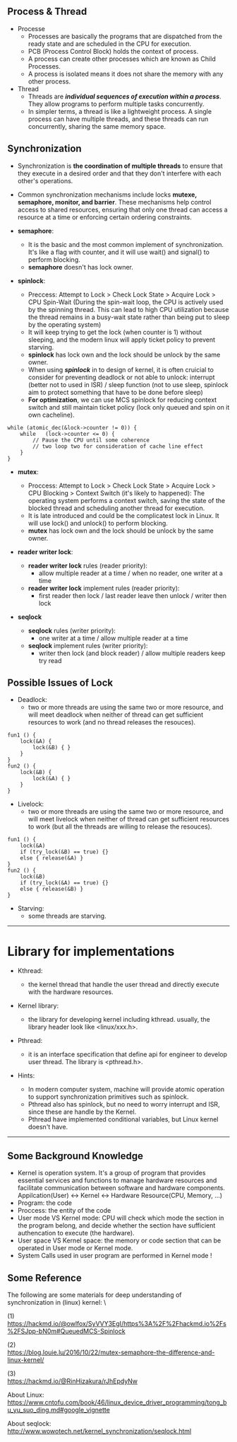
## Process & Thread
- Processe
  - Processes are basically the programs that are dispatched from the ready state and are scheduled in the CPU for execution.
  - PCB (Process Control Block) holds the context of process.
  - A process can create other processes which are known as Child Processes.
  - A process is isolated means it does not share the memory with any other process.
- Thread
  - Threads are ***individual sequences of execution within a process***. They allow programs to perform multiple tasks concurrently.
  - In simpler terms, a thread is like a lightweight process. A single process can have multiple threads, and these threads can run concurrently, sharing the same memory space.

## Synchronization
- Synchronization is **the coordination of multiple threads** to ensure that they execute in a desired order and that they don't interfere with each other's operations.
- Common synchronization mechanisms include locks **mutexe, semaphore, monitor, and barrier**. These mechanisms help control access to shared resources, ensuring that only one thread can access a resource at a time or enforcing certain ordering constraints.

- **semaphore**:
  - It is the basic and the most common implement of synchronization. It's like a flag with counter, and it will use wait() and signal() to perform blocking.
  - **semaphore** doesn't has lock owner.

- **spinlock**:
  - Preccess:  Attempt to Lock  >  Check Lock State  >  Acquire Lock  >  CPU Spin-Wait (During the spin-wait loop, the CPU is actively used by the spinning thread. This can lead to high CPU utilization because the thread remains in a busy-wait state rather than being put to sleep by the operating system)
  - It will keep trying to get the lock (when counter is 1) without sleeping, and the modern linux will apply ticket policy to prevent starving.
  - **spinlock** has lock own and the lock should be unlock by the same owner.
  - When using ***spinlock*** in to design of kernel, it is often cruicial to consider for preventing deadlock or not able to unlock: interrupt (better not to used in ISR) / sleep function (not to use sleep, spinlock aim to protect something that have to be done before sleep)
  - **For optimization**, we can use MCS spinlock for reducing context switch and still maintain ticket policy (lock only queued and spin on it own cacheline).
```
while (atomic_dec(&lock->counter != 0))	{
    while	(lock->counter <= 0) {
        // Pause the CPU until some coherence	
        // two loop two for consideration of cache line effect
    }	
}
```

- **mutex**:
  - Proccess:  Attempt to Lock  >  Check Lock State  >  Acquire Lock  >  CPU Blocking  >  Context Switch (it's likely to happened): The operating system performs a context switch, saving the state of the blocked thread and scheduling another thread for execution.
  - It is late introduced and could be the complicatest lock in Linux. It will use lock() and unlock() to perform blocking.
  - **mutex** has lock own and the lock should be unlock by the same owner.

- **reader writer lock**:
  - **reader writer lock** rules (reader priority):
    - allow multiple reader at a time / when no reader, one writer at a time
  - **reader writer lock** implement rules (reader priority):
    - first reader then lock / last reader leave then unlock / writer then lock

- **seqlock**
  - **seqlock** rules (writer priority):
    - one writer at a time / allow multiple reader at a time
  - **seqlock** implement rules (writer priority):
    - writer then lock (and block reader) / allow multiple readers keep try read  

## Possible Issues of Lock
- Deadlock:
  - two or more threads are using the same two or more resource, and will meet deadlock when neither of thread can get sufficient resources to work (and no thread releases the resouces).
```
fun1 ()	{
    lock(&A) {
        lock(&B) { }
    }	
}
fun2 ()	{
    lock(&B) {
        lock(&A) { }
    }	
}
```
- Livelock:
  - two or more threads are using the same two or more resource, and will meet livelock when neither of thread can get sufficient resources to work (but all the threads are willing to release the resouces).
```
fun1 ()	{
    lock(&A)
    if (try_lock(&B) == true) {}
    else { release(&A) }
}
fun2 ()	{
    lock(&B)
    if (try_lock(&A) == true) {}
    else { release(&B) }
}
```
- Starving:
  - some threads are starving.

----

# Library for implementations
- Kthread:
  - the kernel thread that handle the user thread and directly execute with the hardware resources.
- Kernel library:
  - the library for developing kernel including kthread. usually, the library header look like <linux/xxx.h>.
- Pthread:
  - it is an interface specification that define api for engineer to develop user thread. The library is <pthread.h>.

- Hints:
  - In modern computer system, machine will provide atomic operation to support synchronization primitives such as spinlock.
  - Pthread also has spinlock, but no need to worry interrupt and ISR, since these are handle by the Kernel.
  - Pthread have implemented conditional variables, but Linux kernel doesn't have.

----

## Some Background Knowledge
- Kernel is operation system. It's a group of program that provides essential services and functions to manage hardware resources and facilitate communication between software and hardware components. \
  Appilcation(User) <-> Kernel <-> Hardware Resource(CPU, Memory, ...)
- Program: the code
- Proccess: the entity of the code
- User mode VS Kernel mode: CPU will check which mode the section in the program belong, and decide whether the section have sufficient authencation to execute (the hardware).
- User space VS Kernel space: the memory or code section that can be operated in User mode or Kernel mode.
- System Calls used in user program are performed in Kernel mode !

## Some Reference

The following are some materials for deep understanding of synchronization in (linux) kernel: \

(1) \
https://hackmd.io/@owlfox/SyVVY3EgI/https%3A%2F%2Fhackmd.io%2Fs%2FSJpp-bN0m#QueuedMCS-Spinlock

(2) \
https://blog.louie.lu/2016/10/22/mutex-semaphore-the-difference-and-linux-kernel/

(3) \
https://hackmd.io/@RinHizakura/rJhEpdyNw

About Linux: \
https://www.cntofu.com/book/46/linux_device_driver_programming/tong_bu_yu_suo_ding.md#google_vignette

About seqlock: \
http://www.wowotech.net/kernel_synchronization/seqlock.html
